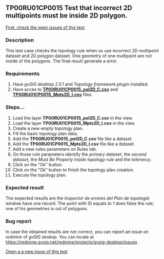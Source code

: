 ## TP00RU01CP0015 Test that incorrect 2D multipoints must be inside 2D polygon.

[First, check the open issues of this test](https://redmine.gvsig.net/redmine/projects/gvsig-desktop/issues?utf8=%E2%9C%93&set_filter=1&f%5B%5D=status_id&op%5Bstatus_id%5D=o&f%5B%5D=subject&op%5Bsubject%5D=%7E&v%5Bsubject%5D%5B%5D=TP00RU01CP0015&f%5B%5D=&c%5B%5D=tracker&c%5B%5D=status&c%5B%5D=priority&c%5B%5D=subject&c%5B%5D=assigned_to&c%5B%5D=updated_on&group_by=)

### Description

This test case checks the topology rule when us use incorrect 2D multipoint dataset and 2D polygon dataset. One geometry of one multipoint are not inside of the polygons. The final result generate a error.

### Requirements

1. Have *gvSIG desktop 2.5.1* and *Topology framework plugin* installed.
2. Have acces to [**TP00RU01CP0015_pol2D_C.csv**](https://github.com/jolicar/TopologyRuleMustBeProperlyInsidePolygonsPoint/blob/master/testing/cases/TP00_TopologyRules/RU01_MustBeProperlyInsidePolygon/CP0015_MptsI_polC/TP00RU01CP0015_Mpts2D_I.csv) and [**TP00RU01CP0015_Mpts2D_I.csv**](https://github.com/jolicar/TopologyRuleMustBeProperlyInsidePolygonsPoint/blob/master/testing/cases/TP00_TopologyRules/RU01_MustBeProperlyInsidePolygon/CP0015_MptsI_polC/TP00RU01CP0015_Mpts2D_I.csv) files.

### Steps...

1. Load the layer **TP00RU01CP0015_pol2D_C.csv** in the view.
2. Load the layer **TP00RU01CP0015_Mpts2D_I.csv** in the view.
3. Create a new empty topology plan.
4. Fill the basic topology plan data.
5. Add the **TP00RU01CP0015_pol2D_C.csv** file like a dataset.
6. Add the **TP00RU01CP0015_Mpts2D_I.csv** file like a dataset.
7. Add a new rules parameters on Rules tab.
8. On those rule parameters identify the *primary dataset*, the *second dataset*, the *Must Be Properly Inside topology rule* and the *tolerancy*. 
9. Click on the "Ok" button.
10. Click on the "Ok" button to finish the topology plan creation.
11. Execute the topology plan.

### Expected result

The expected results are the *Inspector de errores del Plan de topología* window have one record. The point with ID equals to 1 does false the rule, one of his geometries is out of polygons.


### Bug report


In case the obtained results are not correct, you can report an issue on *redmine* of *gvSIG deskop*. You can locate at
https://redmine.gvsig.net/redmine/projects/gvsig-desktop/issues .

[Open a a new issue of this test](https://redmine.gvsig.net/redmine/projects/gvsig-desktop/issues/new?issue[subject]=TP00RU01CP0015+Test+that+incorrect+2D+multipoints+must+be+inside+2D+polygon)